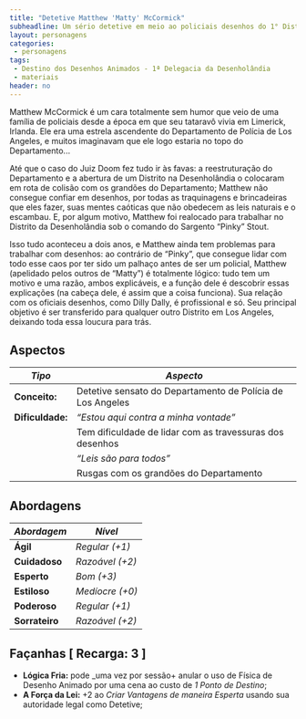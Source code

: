 ```yaml
---
title: "Detetive Matthew 'Matty' McCormick"
subheadline: Um sério detetive em meio ao policiais desenhos do 1° Distrito da Desenholândia
layout: personagens
categories:
 - personagens
tags:
 - Destino dos Desenhos Animados - 1ª Delegacia da Desenholândia
 - materiais
header: no
---
```


Matthew McCormick é um cara totalmente sem humor que veio de uma família de policiais desde a época em que seu tataravô vivia em Limerick, Irlanda. Ele era uma estrela ascendente do Departamento de Polícia de Los Angeles, e muitos imaginavam que ele logo estaria no topo do Departamento...

Até que o caso do Juiz Doom fez tudo ir às favas: a reestruturação do Departamento e a abertura de um Distrito na Desenholândia o colocaram em rota de colisão com os grandões do Departamento; Matthew não consegue confiar em desenhos, por todas as traquinagens e brincadeiras que eles fazer, suas mentes caóticas que não obedecem as leis naturais e o escambau. E, por algum motivo, Matthew foi realocado para trabalhar no Distrito da Desenholândia sob o comando do Sargento “Pinky” Stout.

Isso tudo aconteceu a dois anos, e Matthew ainda tem problemas para trabalhar com desenhos: ao contrário de “Pinky”, que consegue lidar com todo esse caos por ter sido um palhaço antes de ser um policial, Matthew (apelidado pelos outros de “Matty”) é totalmente lógico: tudo tem um motivo e uma razão, ambos explicáveis, e a função dele é descobrir essas explicações (na cabeça dele, é assim que a coisa funciona). Sua relação com os oficiais desenhos, como Dilly Dally, é profissional e só. Seu principal objetivo é ser transferido para qualquer outro Distrito em Los Angeles, deixando toda essa loucura para trás.

## Aspectos

| ___Tipo___       | ___Aspecto___                                              |
|------------------|------------------------------------------------------------|
| **Conceito:**    | Detetive sensato do Departamento de Polícia de Los Angeles |
| **Dificuldade:** | _“Estou aqui contra a minha vontade”_                      |
|                  | Tem dificuldade de lidar com as travessuras dos desenhos   |
|                  | _“Leis são para todos”_                                    |
|                  | Rusgas com os grandões do Departamento                     |

## Abordagens

| ***Abordagem*** | ***Nível***     |
|-----------------|-----------------|
| __Ágil__        | _Regular (+1)_  |
| __Cuidadoso__   | _Razoável (+2)_ |
| __Esperto__     | _Bom (+3)_      |
| __Estiloso__    | _Medíocre (+0)_ |
| __Poderoso__    | _Regular (+1)_  |
| __Sorrateiro__  | _Razoável (+2)_ |

## Façanhas [ Recarga: 3 ]

+ __Lógica Fria:__ pode _uma vez por sessão+ anular o uso de Física de Desenho Animado por uma cena ao custo de _1 Ponto de Destino_;
+ __A Força da Lei:__ +2 ao _Criar Vantagens de maneira Esperta_ usando sua autoridade legal como Detetive;

